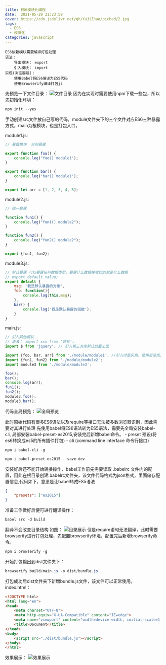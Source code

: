 ```yaml
---
title: ES6模块化编程
date:  2021-05-29 21:23:59
cover: https://cdn.jsdelivr.net/gh/YuJiZhao/picbed/2.jpg
tags: 
  - ES6
  - 模块化
categories: javascript
---
```


```
ES6依赖模块需要编译打包处理
语法：
    导出模块： export
    引入模块： import
实现(浏览器端)：
    使用Babel将ES6编译为ES5代码
    使用Browserify编译打包js
```
先预览一下文件目录：
![文件目录](https://img-blog.csdnimg.cn/20210529205746354.png)
因为在实现时需要使用npm下载一些包，所以先初始化环境：

```javascript
npm init --yes
```
手动创建src文件放自己写的代码，module文件夹下的三个文件对应ES6三种暴露方式，main为根模块，也是打包入口。

module1.js:

```javascript
// 暴露模块  分别暴露

export function foo() {
    console.log("foo() module1");
}

export function bar() {
    console.log("bar() module1");
}

export let arr = [1, 2, 3, 4, 5];
```
module2.js:

```javascript
// 统一暴露

function fun1() {
    console.log("fun1() module2");
}

function fun2() {
    console.log("fun2() module2");
}

export {fun1, fun2};
```
module3.js:

```javascript
// 默认暴露 可以暴露任何数据类型，暴露什么数据接收到的就是什么数据
// export default value;
export default {
    msg: '我是默认暴露的对象',
    foo: function(){
        console.log(this.msg);
    },
    bar() {
        console.log('我是默认暴露的函数');
    }
}
```
main.js:

```javascript
// 引入其他模块
// 语法： import xxx from '路径';
import $ from 'jquery'; // 引入第三方库默认放最上面

import {foo, bar, arr} from './module/module1'; //引入时是灰色，使用后变成正常亮色
import {fun1, fun2} from './module/module2';
import module3 from './module/module3';

foo();
bar();
console.log(arr);
fun1();
fun2();
module3.foo();
module3.bar();
```
代码全局预览：
![全局预览](https://img-blog.csdnimg.cn/2021052921222877.png?x-oss-process=image/watermark,type_ZmFuZ3poZW5naGVpdGk,shadow_10,text_aHR0cHM6Ly9ibG9nLmNzZG4ubmV0L3Rvbmdrb25neXU=,size_16,color_FFFFFF,t_70)

此时原始代码有很多ES6语法以及require等接口无法被多数浏览器识别，因此需要对其进行处理
先使用babel将ES6语法转为ES5语法，需要先全局安装babel-cli, 局部安装babel-preset-es2015,安装完后新增babel命令。
    - preset 预设(将es6转换成es5的所有插件打包)
    - cli (command line interface 命令行接口)

```powershell
npm i babel-cli -g
```

```powershell
npm i babel-preset-es2015 --save-dev
```
安装好后还不能开始转换操作，babel工作前先需要读取 .babelrc 文件内的配置，因此在根目录创建.babelrc文件夹，该文件代码格式为json格式，里面储存配置信息,代码如下，意思是让babel转成ES5语法

```json
{
    "presets": ["es2015"]
}
```
准备工作做好后便可进行翻译操作：

```powershell
babel src -d build
```
翻译不会改变目录结构
如图：
![目录展示](https://img-blog.csdnimg.cn/20210529211313102.png?x-oss-process=image/watermark,type_ZmFuZ3poZW5naGVpdGk,shadow_10,text_aHR0cHM6Ly9ibG9nLmNzZG4ubmV0L3Rvbmdrb25neXU=,size_16,color_FFFFFF,t_70)
但是require语句无法翻译，此时需要browserify进行打包处理，先配置browserify环境，配置完后新增browserify命令。

```powershell
npm i browserify -g
```
开始打包输出到dist文件夹下：

```powershell
browserify build/main.js -o dist/bundle.js
```

打包成功后dist文件夹下新增bundle.js文件，该文件可以正常使用。
index.html：

```html
<!DOCTYPE html>
<html lang="en">
<head>
    <meta charset="UTF-8">
    <meta http-equiv="X-UA-Compatible" content="IE=edge">
    <meta name="viewport" content="width=device-width, initial-scale=1.0">
    <title>Document</title>
</head>
<body>
    <script src="./dist/bundle.js"></script>
</body>
</html>
```
效果展示：
![效果展示](https://img-blog.csdnimg.cn/20210529212056736.png?x-oss-process=image/watermark,type_ZmFuZ3poZW5naGVpdGk,shadow_10,text_aHR0cHM6Ly9ibG9nLmNzZG4ubmV0L3Rvbmdrb25neXU=,size_16,color_FFFFFF,t_70)
